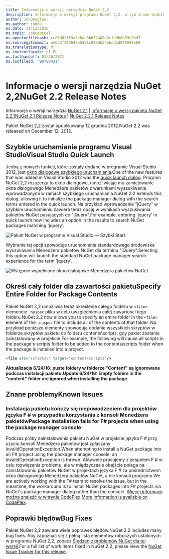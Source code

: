 ```yaml
---
title: Informacje o wersji narzędzia NuGet 2,2
description: Informacje o wersji programu NuGet 2,2, w tym znane problemy, poprawki błędów, dodane funkcje i DCR.
author: JonDouglas
ms.author: jodou
ms.date: 11/11/2016
ms.topic: conceptual
ms.openlocfilehash: cc81d0ff53a5e8ac8b632a08c3cfe0b8b59c9bd7
ms.sourcegitcommit: ee6c3f203648a5561c809db54ebeb1d0f0598b68
ms.translationtype: MT
ms.contentlocale: pl-PL
ms.lasthandoff: 01/26/2021
ms.locfileid: "98780431"
---
```

# <a name="nuget-22-release-notes"></a><span data-ttu-id="fb255-103">Informacje o wersji narzędzia NuGet 2,2</span><span class="sxs-lookup"><span data-stu-id="fb255-103">NuGet 2.2 Release Notes</span></span>

<span data-ttu-id="fb255-104">Informacje o wersji narzędzia [NuGet 2,1](../release-notes/nuget-2.1.md)  |  [Informacje o wersji pakietu NuGet 2.2.1](../release-notes/nuget-2.2.1.md)</span><span class="sxs-lookup"><span data-stu-id="fb255-104">[NuGet 2.1 Release Notes](../release-notes/nuget-2.1.md) | [NuGet 2.2.1 Release Notes](../release-notes/nuget-2.2.1.md)</span></span>

<span data-ttu-id="fb255-105">Pakiet NuGet 2,2 został opublikowany 12 grudnia 2012.</span><span class="sxs-lookup"><span data-stu-id="fb255-105">NuGet 2.2 was released on December 12, 2012.</span></span>

## <a name="visual-studio-quick-launch"></a><span data-ttu-id="fb255-106">Szybkie uruchamianie programu Visual Studio</span><span class="sxs-lookup"><span data-stu-id="fb255-106">Visual Studio Quick Launch</span></span>
<span data-ttu-id="fb255-107">Jedną z nowych funkcji, które zostały dodane w programie Visual Studio 2012, jest [okno dialogowe szybkiego uruchamiania](/visualstudio/ide/reference/quick-launch-environment-options-dialog-box).</span><span class="sxs-lookup"><span data-stu-id="fb255-107">One of the new features that was added in Visual Studio 2012 was the [quick launch dialog](/visualstudio/ide/reference/quick-launch-environment-options-dialog-box).</span></span> <span data-ttu-id="fb255-108">Program NuGet 2,2 rozszerza to okno dialogowe, umożliwiając mu zainicjowanie okna dialogowego Menedżera pakietów z warunkami wyszukiwania wprowadzonymi w ramach szybkiego uruchamiania.</span><span class="sxs-lookup"><span data-stu-id="fb255-108">NuGet 2.2 extends this dialog, allowing it to initialize the package manager dialog with the search terms entered in the quick launch.</span></span> <span data-ttu-id="fb255-109">Na przykład wprowadzenie "jQuery" w szybkim uruchomieniu zawiera teraz opcję w wynikach wyszukiwania pakietów NuGet pasujących do "jQuery".</span><span class="sxs-lookup"><span data-stu-id="fb255-109">For example, entering 'jquery' in quick launch now includes an option in the results to search NuGet packages matching 'jquery'.</span></span>

![Pakiet NuGet w programie Visual Studio — Szybki Start](./media/quick-launch.png)

<span data-ttu-id="fb255-111">Wybranie tej opcji spowoduje uruchomienie standardowego środowiska wyszukiwania Menedżera pakietów NuGet dla terminu "jQuery".</span><span class="sxs-lookup"><span data-stu-id="fb255-111">Selecting this option will launch the standard NuGet package manager search experience for the term 'jquery'.</span></span>

![Wstępnie wypełnione okno dialogowe Menedżera pakietów NuGet](./media/pkg-mgr-search-from-quick-launch.png)

## <a name="specify-entire-folder-for-package-contents"></a><span data-ttu-id="fb255-113">Określ cały folder dla zawartości pakietu</span><span class="sxs-lookup"><span data-stu-id="fb255-113">Specify Entire Folder for Package Contents</span></span>
<span data-ttu-id="fb255-114">Pakiet NuGet 2,2 umożliwia teraz określenie całego folderu w `<file>` elemencie `.nuspec` pliku w celu uwzględnienia całej zawartości tego folderu.</span><span class="sxs-lookup"><span data-stu-id="fb255-114">NuGet 2.2 now allows you to specify an entire folder in the `<file>` element of the `.nuspec` file to include all of the contents of that folder.</span></span> <span data-ttu-id="fb255-115">Na przykład poniższe elementy spowodują dodanie wszystkich skryptów w folderze skryptów pakietu do folderu contents\scripts, gdy pakiet zostanie zainstalowany w projekcie.</span><span class="sxs-lookup"><span data-stu-id="fb255-115">For example, the following will cause all scripts in the package's scripts folder to be added to the contents\scripts folder when the package is installed into a project.</span></span>

```xml
<file src="scripts\" target="content\scripts"/>
```

<span data-ttu-id="fb255-116">**Aktualizacja 6/24/16: puste foldery w folderze "Content" są ignorowane podczas instalacji pakietu.**</span><span class="sxs-lookup"><span data-stu-id="fb255-116">**Update 6/24/16: Empty folders in the "content" folder are ignored when installing the package.**</span></span>

## <a name="known-issues"></a><span data-ttu-id="fb255-117">Znane problemy</span><span class="sxs-lookup"><span data-stu-id="fb255-117">Known Issues</span></span>

### <a name="package-installation-fails-for-f-projects-when-using-the-package-manager-console"></a><span data-ttu-id="fb255-118">Instalacja pakietu kończy się niepowodzeniem dla projektów języka F # w przypadku korzystania z konsoli Menedżera pakietów</span><span class="sxs-lookup"><span data-stu-id="fb255-118">Package installation fails for F# projects when using the package manager console</span></span>
<span data-ttu-id="fb255-119">Podczas próby zainstalowania pakietu NuGet w projekcie języka F # przy użyciu konsoli Menedżera pakietów jest zgłaszany InvalidOperationException.</span><span class="sxs-lookup"><span data-stu-id="fb255-119">When attempting to install a NuGet package into an F# project using the package manager console, an InvalidOperationException is thrown.</span></span> <span data-ttu-id="fb255-120">Aktywnie pracujemy z zespołem F # w celu rozwiązania problemu, ale w międzyczasie obejście polega na zainstalowaniu pakietów NuGet w projektach języka F # za pośrednictwem okna dialogowego Menedżera pakietów NuGet, a nie konsoli programu.</span><span class="sxs-lookup"><span data-stu-id="fb255-120">We are actively working with the F# team to resolve the issue, but in the meantime, the workaround is to install NuGet packages into F# projects via NuGet's package manager dialog rather than the console.</span></span> <span data-ttu-id="fb255-121">[Więcej informacji można znaleźć w witrynie CodePlex](http://nuget.codeplex.com/workitem/2873).</span><span class="sxs-lookup"><span data-stu-id="fb255-121">[More information is available on CodePlex](http://nuget.codeplex.com/workitem/2873).</span></span>


## <a name="bug-fixes"></a><span data-ttu-id="fb255-122">Poprawki błędów</span><span class="sxs-lookup"><span data-stu-id="fb255-122">Bug Fixes</span></span>
<span data-ttu-id="fb255-123">Pakiet NuGet 2,2 zawiera wiele poprawek błędów.</span><span class="sxs-lookup"><span data-stu-id="fb255-123">NuGet 2.2 includes many bug fixes.</span></span> <span data-ttu-id="fb255-124">Aby zapoznać się z pełną listą elementów roboczych ustalonych w programie NuGet 2,2, zobacz [Śledzenie problemów NuGet dla tej wersji](http://nuget.codeplex.com/workitem/list/advanced?keyword=&status=Closed&type=All&priority=All&release=NuGet%202.2&assignedTo=All&component=All&sortField=LastUpdatedDate&sortDirection=Descending&page=0).</span><span class="sxs-lookup"><span data-stu-id="fb255-124">For a full list of work items fixed in NuGet 2.2, please view the [NuGet Issue Tracker for this release](http://nuget.codeplex.com/workitem/list/advanced?keyword=&status=Closed&type=All&priority=All&release=NuGet%202.2&assignedTo=All&component=All&sortField=LastUpdatedDate&sortDirection=Descending&page=0).</span></span>
